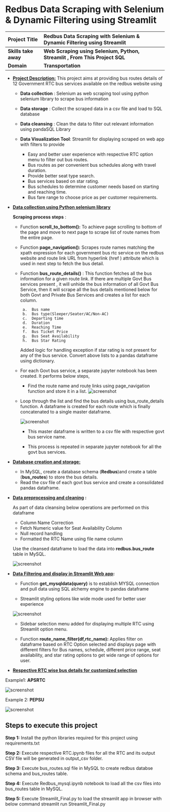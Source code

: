 # Redbus Data Scraping with Selenium & Dynamic Filtering using Streamlit

  | Project Title    | Redbus Data Scraping with Selenium & Dynamic Filtering using Streamlit |
  | :--- | :--- |
  | **Skills take away** | **Web Scraping using Selenium, Python, Streamlit , From This Project SQL** |
  | **Domain**           | **Transportation**                                                         |




-   <ins>**Project Description:**</ins>
  This project aims at providing bus routes details of 12 Government RTC
bus services available on the redbus website using
    -   **Data collection** : Selenium as web scraping tool using python
      selenium library to scrape bus information
  
    -   **Data storage** : Collect the scraped data in a csv file and load
        to SQL database
    
    -   **Data cleansing** : Clean the data to filter out relevant
        information using pandaSQL Library
    
    -   **Data Visualization Tool**: Streamlit for displaying scraped on web
        app with filters to provide
        - Easy and better user experience with respective RTC option menu to
        filter out bus routes.
        - Bus routes as per convenient bus schedules along with travel
        duration.
        - Provide better seat type search.
        - Bus services based on star rating.
        - Bus schedules to determine customer needs based on starting and
        reaching time.
        - Bus fare range to choose price as per customer requirements.

-   **<ins>Data collection using Python selenium library</ins>**

    **Scraping process steps** :
      
      -  Function **scroll_to_bottom():** To achieve page scrolling to bottom
          of the page and move to next page to scrape list of route names from
          the entire page.
      
      -  Function **page_navigation():** Scrapes route names matching the
          xpath expression for each government bus rtc service on the redbus
          website and route link URL from hyperlink (href ) attribute which is
          used in next step to fetch the bus detail.
      
      -  Function **bus_route_details()** : This function fetches all the bus
          information for a given route link. If there are multiple Govt Bus
          services present , it will unhide the bus information of all Govt
          Bus Service, then it will scrape all the bus details mentioned below
          for both Govt and Private Bus Services and creates a list for each
          column.
      
              a.  Bus name
              b.  Bus type(Sleeper/Seater/AC/Non-AC)
              c.  Departing time
              d.  Duration
              e.  Reaching Time
              f.  Bus Ticket Price
              g.  Bus Seat Availability
              h.  Bus Star Rating
      
          Added logic for handling exception if star rating is not present for any
          of the bus service. Convert above lists to a pandas dataframe using
          dictionary.
      
      -  For each Govt bus service, a separate jupyter notebook has been
          created. It performs below steps,
      
          -   Find the route name and route links using page_navigation function
              and store it in a list.
          ![screenshot](./images/image1.png)
      
      -  Loop through the list and find the bus details using
          bus_route_details function. A dataframe is created for each route
          which is finally concatenated to a single master dataframe.
   
         ![screenshot](./images/image2.png)
      
          -   This master dataframe is written to a csv file with respective govt
              bus service name.
          
          -   This process is repeated in separate jupyter notebook for all the
              govt bus services.
    
-   **<ins>Database creation and storage:</ins>**

    -  In MySQL, create a database schema (**Redbus**)and create a table
        (**bus_routes**) to store the bus details.
    -  Read the csv file of each govt bus service and create a consolidated
        pandas dataframe.

-   **<ins>Data preprocessing and cleaning</ins> :**

    As part of data cleansing below operations are performed on this
    dataframe
    
    -  Column Name Correction
    -  Fetch Numeric value for Seat Availability Column
    -  Null record handling
    -  Formatted the RTC Name using file name column
    
    Use the cleansed dataframe to load the data into **redbus.bus_route**
    table in MySQL.

    ![screenshot](./images/image3.png)

-   **<ins>Data Filtering and display in Streamlit Web app</ins>:**
  
    -  Function **get_mysqldata(query)** is to establish MYSQL connection and pull data using SQL alchemy engine to pandas dataframe
       
    -  Streamlit styling options like wide mode used for better user experience
      
    ![screenshot](./images/image4.png)

    -  Sidebar selection menu added for displaying multiple RTC using Streamlit option menu.
      
    -  Function **route_name_filter(df,rtc_name):** Applies filter on dataframe based on RTC Option selected and displays page with different filters for Bus names, schedule, different price range, seat availability, and star rating options to get wide range of options for user.

-   **<ins>Respective RTC wise bus details for customized selection</ins>**

Example1: **APSRTC**

![screenshot](./images/image5.png)

Example 2: **PEPSU**

![screenshot](./images/image6.png)




## Steps to execute this project

**Step 1:** Install the python libraries required for this project using requirements.txt

**Step 2:** Execute respective RTC.ipynb files for all the RTC and its output CSV file will be generated in output_csv folder.

**Step 3:** Execute bus_routes.sql file in MySQL to create redbus databse schema and bus_routes table.

**Step 4:** Execute Redbus_mysql.ipynb notebook to load all the csv files into bus_routes table in MySQL.

**Step 5:** Execute Streamlit_Final.py to load the streamlit app in browser with below command 
streamlit run Streamlit_Final.py

